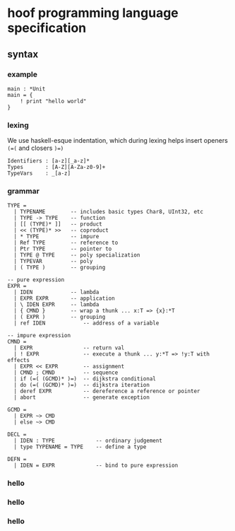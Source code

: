 # hoof programming language specification

## syntax

### example

    main : *Unit
    main = {
        ! print "hello world"
    }

### lexing

We use haskell-esque indentation, which during lexing helps insert openers
`(=(` and closers `)=)`

    Identifiers : [a-z][_a-z]*
    Types       : [A-Z][A-Za-z0-9]+
    TypeVars    : _[a-z]

### grammar

    TYPE =
      | TYPENAME        -- includes basic types Char8, UInt32, etc
      | TYPE -> TYPE    -- function
      | [[ (TYPE)* ]]   -- product
      | << (TYPE)* >>   -- coproduct
      | * TYPE          -- impure
      | Ref TYPE        -- reference to
      | Ptr TYPE        -- pointer to
      | TYPE @ TYPE     -- poly specialization
      | TYPEVAR         -- poly
      | ( TYPE )        -- grouping

    -- pure expression
    EXPR =
      | IDEN            -- lambda
      | EXPR EXPR       -- application
      | \ IDEN EXPR     -- lambda
      | { CMND }        -- wrap a thunk ... x:T => {x}:*T
      | ( EXPR )        -- grouping
      | ref IDEN            -- address of a variable

    -- impure expression
    CMND =
      | EXPR                -- return val
      | ! EXPR              -- execute a thunk ... y:*T => !y:T with effects
      | EXPR << EXPR        -- assignment
      | CMND ; CMND         -- sequence
      | if (=( (GCMD)* )=)  -- dijkstra conditional
      | do (=( (GCMD)* )=)  -- dijkstra iteration
      | deref EXPR          -- dereference a reference or pointer
      | abort               -- generate exception

    GCMD =
      | EXPR ~> CMD
      | else ~> CMD

    DECL =
      | IDEN : TYPE             -- ordinary judgement
      | type TYPENAME = TYPE    -- define a type

    DEFN =
      | IDEN = EXPR             -- bind to pure expression



### hello
### hello
### hello
